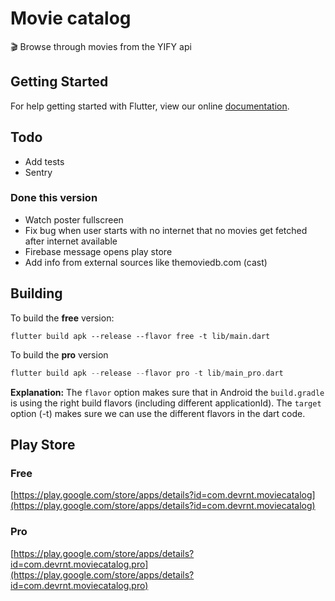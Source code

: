 # Movie catalog

🎬 Browse through movies from the YIFY api

## Getting Started

For help getting started with Flutter, view our online
[documentation](https://flutter.io/).

## Todo
* Add tests
* Sentry

### Done this version
* Watch poster fullscreen
* Fix bug when user starts with no internet that no movies get fetched after internet available
* Firebase message opens play store
* Add info from external sources like themoviedb.com (cast)

## Building
To build the **free** version: 
```
flutter build apk --release --flavor free -t lib/main.dart
```

To build the **pro** version
```dart
flutter build apk --release --flavor pro -t lib/main_pro.dart
```

**Explanation:** The `flavor` option makes sure that in Android the `build.gradle` is using the right build flavors (including different applicationId).
The `target` option (-t) makes sure we can use the different flavors in the dart code.

## Play Store
### Free
[https://play.google.com/store/apps/details?id=com.devrnt.moviecatalog](https://play.google.com/store/apps/details?id=com.devrnt.moviecatalog)
### Pro
[https://play.google.com/store/apps/details?id=com.devrnt.moviecatalog.pro](https://play.google.com/store/apps/details?id=com.devrnt.moviecatalog.pro)
